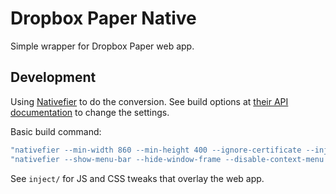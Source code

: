 
# Dropbox Paper Native

Simple wrapper for Dropbox Paper web app.

## Development

Using [Nativefier](https://www.npmjs.com/package/nativefier) to do the conversion. See build options at [their API documentation](https://github.com/jiahaog/nativefier/blob/development/docs/api.md) to change the settings.

Basic build command:

```bash
"nativefier --min-width 860 --min-height 400 --ignore-certificate --inject \"./inject/local.js\" --inject \"./inject/local.css\" --name \"Dropbox Paper\" --user-agent \"Mozilla/5.0 (Macintosh; Intel Mac OS X 10_12_3) AppleWebKit/537.36 (KHTML, like Gecko) Chrome/56.0.2924.76 Safari/537.36\" \"https://paper.dropbox.com/\" \"build\""
"nativefier --show-menu-bar --hide-window-frame --disable-context-menu --disable-dev-tools --ignore-certificate --inject \"./inject/local.js\" --inject \"./inject/local.css\" --name \"Dropbox Paper\" \"https://paper.dropbox.com/\" \"build\""
```

See `inject/` for JS and CSS tweaks that overlay the web app.
